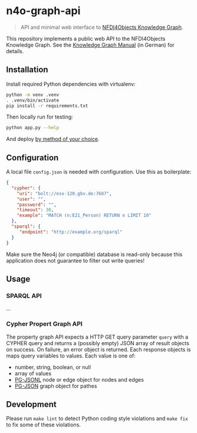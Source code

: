 # n4o-graph-api

> API and minimal web interface to [NFDI4Objects Knowledge Graph](https://nfdi4objects.github.io/n4o-graph/).

This repository implements a public web API to the NFDI4Objects Knowledge Graph. See the [Knowledge Graph Manual](https://nfdi4objects.github.io/n4o-graph/) (in German) for details.

## Installation

Install required Python dependencies with virtualenv:

~~~sh
python -m venv .venv
. .venv/bin/activate
pip install -r requirements.txt
~~~

Then locally run for testing:

~~~sh
python app.py --help
~~~

And deploy [by method of your choice](https://flask.palletsprojects.com/en/2.0.x/deploying/#self-hosted-options).

## Configuration

A local file `config.json` is needed with configuration. Use this as boilerplate:

~~~json
{
  "cypher": {
    "uri": "bolt://esx-120.gbv.de:7687",
    "user": "",
    "password": "",
    "timeout": 30,
    "example": "MATCH (n:E21_Person) RETURN n LIMIT 10"
  },
  "sparql": {
     "endpoint": "http://example.org/sparql"
  }
}
~~~

Make sure the Neo4j (or compatible) database is read-only because this application does not guarantee to filter out write queries!

## Usage

### SPARQL API

...

### Cypher Propert Graph API

The property graph API expects a HTTP GET query parameter `query` with a CYPHER query and returns a (possibly empty) JSON array of result objects on success. On failure, an error object is returned. Each response objects is maps query variables to values. Each value is one of:

- number, string, boolean, or null
- array of values
- [PG-JSONL]() node or edge object for nodes and edges
- [PG-JSON]() graph object for pathes

## Development

Please run `make lint` to detect Python coding style violations and `make fix` to fix some of these violations.

